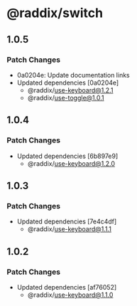 # @raddix/switch

## 1.0.5

### Patch Changes

- 0a0204e: Update documentation links
- Updated dependencies [0a0204e]
  - @raddix/use-keyboard@1.2.1
  - @raddix/use-toggle@1.0.1

## 1.0.4

### Patch Changes

- Updated dependencies [6b897e9]
  - @raddix/use-keyboard@1.2.0

## 1.0.3

### Patch Changes

- Updated dependencies [7e4c4df]
  - @raddix/use-keyboard@1.1.1

## 1.0.2

### Patch Changes

- Updated dependencies [af76052]
  - @raddix/use-keyboard@1.1.0
